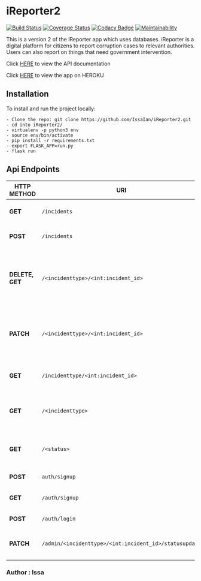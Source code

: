 # iReporter2

[![Build Status](https://travis-ci.org/IssaIan/iReporter2.png?branch=develop)](https://travis-ci.org/IssaIan/iReporter2)
[![Coverage Status](https://coveralls.io/repos/github/IssaIan/iReporter2/badge.png?branch=develop)](https://coveralls.io/github/IssaIan/iReporter2?branch=develop)
[![Codacy Badge](https://api.codacy.com/project/badge/Grade/9b7374eb098e48c5a7d5c77bb123a6b1)](https://app.codacy.com/app/IssaIan/iReporter2?utm_source=github.com&utm_medium=referral&utm_content=IssaIan/iReporter2&utm_campaign=Badge_Grade_Settings)
[![Maintainability](https://api.codeclimate.com/v1/badges/2df90d509788fc828151/maintainability)](https://codeclimate.com/github/IssaIan/iReporter2/maintainability)

This is a version 2 of the iReporter app which uses databases.
iReporter is a digital platform for citizens to report corruption cases to relevant authorities. Users can also report on things that need government intervention.

Click [HERE](https://ireporter7.docs.apiary.io/#) to view the API documentation

Click [HERE](https://issaireporterv2.herokuapp.com/) to view the app on HEROKU

## Installation

To install and run the project locally:

    - Clone the repo: git clone https://github.com/IssaIan/iReporter2.git
    - cd into iReporter2/
    - virtualenv -p python3 env
    - source env/bin/activate
    - pip install -r requirements.txt
    - export FLASK_APP=run.py
    - flask run

## Api Endpoints

| **HTTP METHOD** | **URI**                             | **ACTION**                                                                     |
|-----------------|-------------------------------------|------------------------------------------------------------------------|
|  **GET**        |  `/incidents`                                           | fetch all incident records                                                            |
|  **POST**       |  `/incidents`                                           | create incident record                                                                |
| **DELETE, GET** |  `/<incidenttype>/<int:incident_id>`                    | get and delete incident records with given `incidenttype` and `incident_id`|
| **PATCH**       | `/<incidenttype>/<int:incident_id>`                     | update incident records with given `incidenttype` and `incident_id`                   |
|  **GET**        |  `/incidenttype/<int:incident_id>`                      | get list of all incidents, create incident                                            |
| **GET**         | `/<incidenttype>`                                       | get list of incidents belonging to a user given `incidenttype`                  |
| **GET**         | `/<status>`                                             | get list of incidents belonging to a user given `status`                        |
|  **POST**       |  `auth/signup`                                          | registers a new user                                                                  |
|  **GET**        |  `/auth/signup`                                         | fetch all users(admin only)                                                           |
| **POST**        | `/auth/login`                                           | login in a user                                                                       |
| **PATCH**       | `/admin/<incidenttype>/<int:incident_id>/statusupdate`  | admin updates incident's status                                                       |

### Author : Issa
